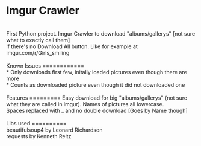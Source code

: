 Imgur Crawler
============
<br />
First Python project. Imgur Crawler to download "albums/gallerys" [not sure what to exactly call them]<br />
if there's no Download All button. Like for example at imgur.com/r/Girls_smiling<br />
<br />
Known Issues
============
<br />
* Only downloads first few, initally loaded pictures even though there are more<br />
* Counts as downloaded picture even though it did not downloaded one<br />
<br />
Features
=========
Easy download for big "albums/gallerys" (not sure what they are called in imgur). Names of pictures all lowercase.<br />
Spaces replaced with _ and no double download [Goes by Name though]<br />
<br />
Libs used
==========
<br />
beautifulsoup4 by Leonard Richardson<br />
requests by Kenneth Reitz<br />
